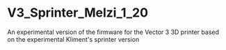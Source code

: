 # V3_Sprinter_Melzi_1_20
An experimental version of the firmware for the Vector 3 3D printer based on the experimental Kliment's sprinter version
